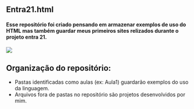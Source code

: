 ## Entra21.html
#### Esse repositório foi criado pensando em armazenar exemplos de uso do HTML mas também guardar meus primeiros sites relizados durante o projeto entra 21.
<div>
<img src="http://img.shields.io/static/v1?label=STATUS%20DO%20PROJETO&message=%20EM%20DESENVOLVIMENTO&color=GREEN&style=for-the-badge_blank"></a>
</div>

## Organização do repositório:

- Pastas identificadas como aulas (ex: Aula1) guardarão exemplos do uso da linguagem.
- Arquivos fora de pastas no repositório são projetos desenvolvidos por mim.

